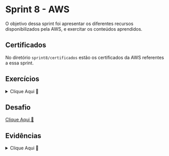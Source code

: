 # Sprint 8 - AWS

O objetivo dessa sprint foi apresentar os diferentes recursos disponibilizados pela AWS, e exercitar os conteúdos aprendidos.

## Certificados

No diretório `sprint8/certificados` estão os certificados da AWS referentes a essa sprint.

## Exercícios

<details>

<summary>Clique Aqui 🔗</summary>
<br/>

No diretório `sprint8/exercicios` estão os exercícios dessa sprint.

## Exercícios Spark Batch

[1]: ./exercicios/spark/parte1/exercicio_spark_parte1.png
[2]: ./exercicios/spark/parte2/exercicio_spark_parte2.png

| Geração e Massa de Dados (clique para ver a imagem) |
| :-------------------------------------------------: |
|        [![Exercício Spark - Imagem 1][1]][1]        |

|                 Manipulação dos Dados                 |
| :---------------------------------------------------: |
| [Clique para ver os Resultados](./exercicios/spark/parte2/resultados.md) |
|         [![Exercício Spark - Imagem 2][2]][2]         |

</details>

## Desafio

[Clique Aqui 🔗](./desafio/README.md)

## Evidências

<details>

<summary>Clique Aqui 🔗</summary>
<br/>

[3]: ./evidencias/evidencia1_jobs_glue.png
[4]: ./evidencias/evidencia2_s3_pastas_criadas.png
[5]: ./evidencias/evidencia3_json_particionado.png

| Jobs com CSV e JSON (clique para ver a imagem) |
| :--------------------------------------------: |
|        [![Evidências- Imagem 1][3]][3]         |

| Pastas criadas com sucesso no S3 (clique para ver a imagem) |
| :---------------------------------------------------------: |
|               [![Evidências- Imagem 2][4]][5]               |

| Particionamento na criação das pastas com JSON (clique para ver a imagem) |
| :-----------------------------------------------------------------------: |
|                      [![Evidências- Imagem 3][5]][5]                      |

</details>
